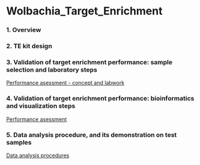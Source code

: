 # Wolbachia_Target_Enrichment

### 1. Overview

### 2. TE kit design

### 3. Validation of target enrichment performance: sample selection and laboratory steps
[Performance asessment - concept and labwork](Performance_assessment_concept_lab.md)

### 4. Validation of target enrichment performance: bioinformatics and visualization steps
[Performance asessment](Performance_assessment_bioinfo.md)

### 5. Data analysis procedure, and its demonstration on test samples
[Data analysis procedures](Data_analysis.md)


